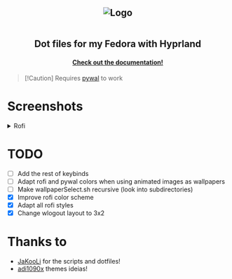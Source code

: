 <h2 align="center">
  <img src="https://raw.githubusercontent.com/zDyanTB/HyprNova/master/src/nova-banner.png" alt="Logo"/><br><br>

  Dot files for my Fedora with Hyprland
</h2>

<h4 align="center">
  <a href="https://github.com/zDyanTB/HyprNova/blob/master/documentation.md">Check out the documentation!</a>
</h4>

>   [!Caution]
>   Requires [pywal](https://github.com/dylanaraps/pywal) to work

# Screenshots
<details>
<summary> Rofi </summary>

<h4 align="center"> Menu </h4>

![Space-menu](src/rofi/space-menu.png)

![Flower-menu](src/rofi/flower-menu.png)  

![Eye-menu](src/rofi/eye-menu.png)


<h4 align="center"> Waybar Layouts </h4>

![Space-layout](src/rofi/space-layout.png)


<h4 align="center"> Wallpaper Selector </h4>

![Wallpapers](src/rofi/wallpaper-select.png)


</details>
  
# TODO
- [ ] Add the rest of keybinds
- [ ] Adapt rofi and pywal colors when using animated images as wallpapers
- [ ] Make wallpaperSelect.sh recursive (look into subdirectories)
- [x] Improve rofi color scheme
- [x] Adapt all rofi styles
- [x] Change wlogout layout to 3x2

# Thanks to
 - [JaKooLi](https://github.com/JaKooLit) for the scripts and dotfiles!
 - [adi1090x](https://github.com/adi1090x/rofi) themes ideias!
